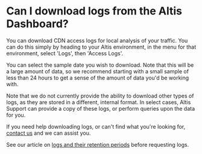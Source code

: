 # Can I download logs from the Altis Dashboard?

You can download CDN access logs for local analysis of your traffic. You can do this simply by heading to your Altis environment, in the menu for that environment, select 'Logs', then 'Access Logs'.

You can select the sample date you wish to download. Note that this will be a large amount of data, so we recommend starting with a small sample of less than 24 hours to get a sense of the amount of data you'd be working with.

Note that we do not currently provide the ability to download other types of logs, as they are stored in a different, internal format. In select cases, Altis Support can provide a copy of these logs, or perform queries upon the data for you.

If you need help downloading logs, or can't find what you're looking
for, [contact us](https://docs.altis-dxp.com/guides/getting-help-with-altis/) and we can assist you.

See our article on [logs and their retention periods](docs://cloud/dashboard/logs/) before requesting logs.
